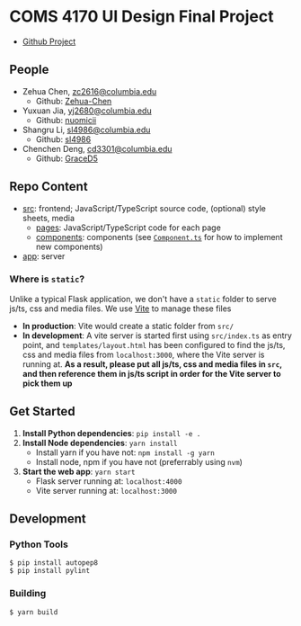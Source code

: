 # COMS 4170 UI Design Final Project

- [Github Project](https://github.com/users/Zehua-Chen/projects/2/views/1)

## People

- Zehua Chen, zc2616@columbia.edu
  - Github: [Zehua-Chen](https://github.com/Zehua-Chen)
- Yuxuan Jia, yj2680@columbia.edu
  - Github: [nuomicii](https://github.com/nuomicii)
- Shangru Li, sl4986@columbia.edu
  - Github: [sl4986](https://github.com/sl4986)
- Chenchen Deng, cd3301@columbia.edu
  - Github: [GraceD5](https://github.com/GraceD5)

## Repo Content

- [src](src/): frontend; JavaScript/TypeScript source code, (optional) style
  sheets, media
  - [pages](src/pages/): JavaScript/TypeScript code for each page
  - [components](src/components/): components (see
    [`Component.ts`](src/components/Component.ts) for how to implement new
    components)
- [app](app/): server

### Where is `static`?

Unlike a typical Flask application, we don't have a `static` folder to serve
js/ts, css and media files. We use [Vite](https://vitejs.dev/) to manage these
files

- **In production**: Vite would create a static folder from `src/`
- **In development**: A vite server is started first using `src/index.ts` as
  entry point, and `templates/layout.html` has been configured to find the
  js/ts, css and media files from `localhost:3000`, where the Vite server is
  running at. **As a result, please put all js/ts, css and media files in `src`,
  and then reference them in js/ts script in order for the Vite server to pick
  them up**

## Get Started

1. **Install Python dependencies**: `pip install -e .`
2. **Install Node dependencies**: `yarn install`
   - Install yarn if you have not: `npm install -g yarn`
   - Install node, npm if you have not (preferrably using `nvm`)
3. **Start the web app**: `yarn start`
   - Flask server running at: `localhost:4000`
   - Vite server running at: `localhost:3000`

## Development

### Python Tools

```
$ pip install autopep8
$ pip install pylint
```

### Building

```
$ yarn build
```
